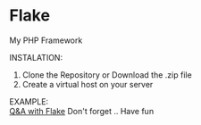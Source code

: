 Flake
=====

My PHP Framework

INSTALATION:<br />
1. Clone the Repository or Download the .zip file<br />
2. Create a virtual host on your server

EXAMPLE:<br />
<a href="http://github.com/cupsadarius/Q-A">Q&A with Flake</a>
Don't forget ..  Have fun

